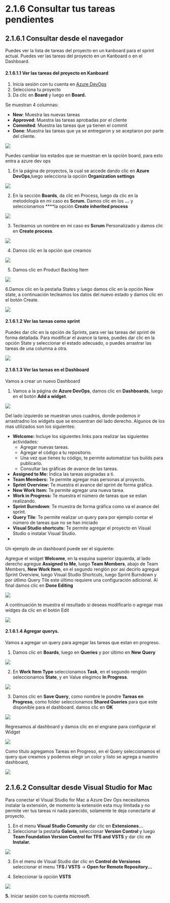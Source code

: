 # 2.1.6 Consultar tus tareas pendientes

## 2.1.6.1 Consultar desde el navegador

Puedes ver la lista de tareas del proyecto en un kanboard  para el sprint actual. Puedes ver las tareas del proyecto en un Kanboard o en el Dashboard.

#### 2.1.6.1.1 Ver las tareas del proyecto en Kanboard

1. Inicia sesión con tu cuenta en [Azure DevOps](https://visualstudio.microsoft.com/vso)
2. Selecciona tu proyecto
3. Da clic en **Board** y luego en **Board.**

Se muestran 4 columnas:

* **New**: Muestra las nuevas tareas
* **Approved**: Muestra las tareas aprobadas por el cliente
* **Commited**: Muestra las tareas que ya tienen el commit
* **Done**: Muestra las tareas que ya se entregaron y se aceptaron por parte del cliente.

![](../../.gitbook/assets/image%20%2818%29.png)

Puedes cambiar los estados que se muestran en la opción board, para esto entra a azure dev ops

1. En la página de proyectos, la cual se accede dando clic en **Azure DevOps**,luego selecciona la opción **Organization settings**

![](../../.gitbook/assets/image%20%2835%29.png)

2. En la sección **Boards**, da clic en Process, luego da clic en la metodología en mi caso es **Scrum.** Damos clic en los **...** y seleccionamos ****la opción **Create inherited process**

![](../../.gitbook/assets/image%20%28116%29.png)

3. Tecleamos un nombre en mi caso es **Scrum** Personalizado y damos clic en **Create process**.

![](../../.gitbook/assets/image%20%2880%29.png)

4. Damos clic en la opción que creamos

![](../../.gitbook/assets/image%20%2895%29.png)

5. Damos clic en Product Backlog Item

![](../../.gitbook/assets/image%20%28162%29.png)

6.Damos clic en la pestaña States y luego damos clic en la opción New state, a continuación tecleamos los datos del nuevo estado y damos clic en el botón Create.

![](../../.gitbook/assets/image%20%28202%29.png)

#### 2.1.6.1.2 Ver las tareas  como sprint

Puedes dar clic en la opción de Sprints, para ver las tareas del sprint de forma detallada. Para modificar el avance la tarea, puedes dar clic en la opción State y seleccionar el estado adecuado, o puedes arrastrar las tareas de una columna a otra.

![](../../.gitbook/assets/image%20%2840%29.png)

#### 2.1.6.1.3 Ver las tareas en el Dashboard

Vamos a crear un nuevo Dashboard

1. Vamos a la página de **Azure DevOps**, damos clic en **Dashboards**, luego en el botón **Add a widget**.

![](../../.gitbook/assets/image%20%2830%29.png)

Del lado izquierdo se muestran unos cuadros, donde podemos ir arrastradno los widgets que se encuentran del lado derecho. Algunos de los mas utilizados son los siguientes:

* **Welcome:** Incluye los siguientes links para realizar las siguientes actividades:
  *  Agregar nuevas tareas.
  * Agregar el código a tu repositorio.
  * Una vez que tienes tu código, te permite automatizar tus builds para publicarlo.
  * Consultar las gráficas de avance de las tareas.
* **Assigned to Me:** Indica las tareas asignadas a ti.
* **Team Members:** Te permite agregar mas personas al proyecto.
* **Sprint Overview:** Te muestra el avance del sprint de forma gráfica.
* **New Work Item:** Te permite agregar una nueva tarea.
* **Work in Progress:** Te muestra el número de tareas que se estan realizando.
* **Sprint Burndown**: Te muestra de forma gráfica como va el avance del sprint.
* **Query Tile**: Te permite realizar un query para por ejemplo contar el número de tareas que no se han iniciado
* **Visual Studio shortcuts:** Te permite agregar el proyecto en Visual Studio o instalar Visual Studio.
* 
Un ejemplo de un dashboard puede ser el siguiente:

Agregue el widget **Welcome**, en la esquina superior izquierda, al lado derecho agregue **Assigned to Me**, luego **Team Members**, abajo de Team Members, **New Work Item**, en el segundo renglón por asi decirlo agregué Sprint Overview, luego Visual Studio Shortcuts, luego Sprint Burndown y por útlimo Query Tile este último requiere una configuración adicional. Al final damos clic en **Done Editing**

![](../../.gitbook/assets/image%20%2832%29.png)

A continuación te muestra el resultado si deseas modificarlo o agregar mas widges da clic en el botón Edit

![](../../.gitbook/assets/image%20%28181%29.png)

#### 2.1.6.1.4 Agregar querys.

Vamos a agregar un query para agregar las tareas que estan en progreso.

1. Damos clic en **Boards**, luego en **Queries** y por último en **New Query**

![](../../.gitbook/assets/image%20%28125%29.png)

2. En **Work Item Type** seleccionamos **Task**, en el segundo renglón seleccionamos **State**, y en Value elegimos **In Progress**.

![](../../.gitbook/assets/image%20%28201%29.png)

3. Damos clic en **Save Query**, como nombre le pondre **Tareas en Progreso**, como folder seleccionamos **Shared Queries** para que este disponible para el dashboard. damos clic en **OK**

![](../../.gitbook/assets/image%20%28188%29.png)

Regresamos al dashboard y damos clic en el engrane para configurar el Widget

![](../../.gitbook/assets/image%20%28177%29.png)

Como título agregamos Tareas en Progreso, en el Query seleccionamos el query que creamos y podemos elegir un color y listo se agrega a nuestro dashboard,

![](../../.gitbook/assets/image%20%28246%29.png)

## 2.1.6.2 Consultar desde Visual Studio for Mac

Para conectar el Visual Studio for Mac a Azure Dev Ops necesitamos instalar la extensión, de momento la extensión esta muy limitada y no permite ver tus tareas ni nada parecido, solamente te deja conectarte al proyecto.

1. En el menu **Visual Studio Comunity** dar clic en **Extensiones...**
2. Seleccionar la pestaña **Galería**, seleccionar **Version Control** y luego **Team Foundation Version Control for TFS and VSTS**  y dar clic e**n Instalar.**

![](../../.gitbook/assets/00000167.png)

3. En el menu de Visual Studio dar clic en **Control de Versiones** seleccionar el menu T**FS / VSTS** -&gt; **Open for Remote Repository...**

4. Seleccionar la opción  **VSTS** 

![](../../.gitbook/assets/00000168.png)

**5.** Iniciar sesión con tu cuenta microsoft.

